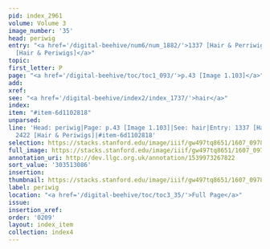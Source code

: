 ```yaml
---
pid: index_2961
volume: Volume 3
image_number: '35'
head: periwig
entry: "<a href='/digital-beehive/num6/num_1882/'>1337 [Hair & Perriwigs]</a>|<a href='/digital-beehive/num10/num_3396/'>2422
  [Hair & Periwigs]</a>"
topic:
first_letter: P
page: "<a href='/digital-beehive/toc/toc1_093/'>p.43 [Image 1.103]</a>"
add:
xref:
see: "<a href='/digital-beehive/index2/index_1737/'>hair</a>"
index:
item: "#item-6d1102818"
unparsed:
line: 'Head: periwig|Page: p.43 [Image 1.103]|See: hair|Entry: 1337 [Hair & Perriwigs]|Entry:
  2422 [Hair & Periwigs]|#item-6d1102818'
selection: https://stacks.stanford.edu/image/iiif/gw497tq8651/1607_0978/164,3086,707,145/full/0/default.jpg
full_image: https://stacks.stanford.edu/image/iiif/gw497tq8651/1607_0978/full/full/0/default.jpg
annotation_uri: http://dev.llgc.org.uk/annotation/1539973267822
sort_value: '303513086'
insertion:
thumbnail: https://stacks.stanford.edu/image/iiif/gw497tq8651/1607_0978/164,3086,707,145/150,/0/default.jpg
label: periwig
location: "<a href='/digital-beehive/toc/toc3_35/'>Full Page</a>"
issue:
insertion_xref:
order: '0209'
layout: index_item
collection: index4
---
```

